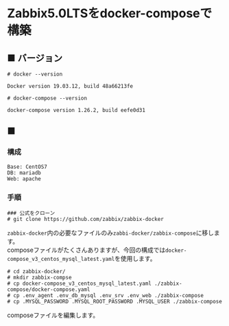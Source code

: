 # Zabbix5.0LTSをdocker-composeで構築
## ■ バージョン
```
# docker --version
```
```
Docker version 19.03.12, build 48a66213fe
```
```
# docker-compose --version
```
```
docker-compose version 1.26.2, build eefe0d31
```
## ■ 
### 構成
```
Base: CentOS7
DB: mariadb
Web: apache
```
### 手順
```
### 公式をクローン
# git clone https://github.com/zabbix/zabbix-docker
```
`zabbix-docker`内の必要なファイルのみ`zabbi-docker/zabbix-compose`に移します。  
composeファイルがたくさんありますが、今回の構成では`docker-compose_v3_centos_mysql_latest.yaml`を使用します。
```
# cd zabbix-docker/
# mkdir zabbix-compse
# cp docker-compose_v3_centos_mysql_latest.yaml ./zabbix-compose/docker-compose.yaml
# cp .env_agent .env_db_mysql .env_srv .env_web ./zabbix-compose
# cp .MYSQL_PASSWORD .MYSQL_ROOT_PASSWORD .MYSQL_USER ./zabbix-compose
```
composeファイルを編集します。
